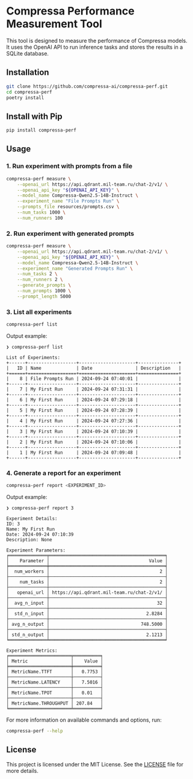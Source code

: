 # Compressa Performance Measurement Tool

This tool is designed to measure the performance of Compressa models.  
It uses the OpenAI API to run inference tasks and stores the results in a SQLite database.

## Installation

```bash
git clone https://github.com/compressa-ai/compressa-perf.git
cd compressa-perf
poetry install
```

## Install with Pip

```bash
pip install compressa-perf
```

## Usage

### 1. Run experiment with prompts from a file

```bash
compressa-perf measure \
    --openai_url https://api.qdrant.mil-team.ru/chat-2/v1/ \
    --openai_api_key "${OPENAI_API_KEY}" \
    --model_name Compressa-Qwen2.5-14B-Instruct \
    --experiment_name "File Prompts Run" \
    --prompts_file resources/prompts.csv \
    --num_tasks 1000 \
    --num_runners 100
```

### 2. Run experiment with generated prompts

```bash
compressa-perf measure \
    --openai_url https://api.qdrant.mil-team.ru/chat-2/v1/ \
    --openai_api_key "${OPENAI_API_KEY}" \
    --model_name Compressa-Qwen2.5-14B-Instruct \
    --experiment_name "Generated Prompts Run" \
    --num_tasks 2 \
    --num_runners 2 \
    --generate_prompts \
    --num_prompts 1000 \
    --prompt_length 5000
```

### 3. List all experiments

```bash
compressa-perf list
```

Output example:
```
❯ compressa-perf list

List of Experiments:
+------+------------------+---------------------+---------------+
|   ID | Name             | Date                | Description   |
+======+==================+=====================+===============+
|    8 | File Prompts Run | 2024-09-24 07:40:01 |               |
+------+------------------+---------------------+---------------+
|    7 | My First Run     | 2024-09-24 07:31:31 |               |
+------+------------------+---------------------+---------------+
|    6 | My First Run     | 2024-09-24 07:29:18 |               |
+------+------------------+---------------------+---------------+
|    5 | My First Run     | 2024-09-24 07:28:39 |               |
+------+------------------+---------------------+---------------+
|    4 | My First Run     | 2024-09-24 07:27:36 |               |
+------+------------------+---------------------+---------------+
|    3 | My First Run     | 2024-09-24 07:10:39 |               |
+------+------------------+---------------------+---------------+
|    2 | My First Run     | 2024-09-24 07:10:06 |               |
+------+------------------+---------------------+---------------+
|    1 | My First Run     | 2024-09-24 07:09:48 |               |
+------+------------------+---------------------+---------------+
```

### 4. Generate a report for an experiment

```bash
compressa-perf report <EXPERIMENT_ID>
```

Output example:

```
❯ compressa-perf report 3

Experiment Details:
ID: 3
Name: My First Run
Date: 2024-09-24 07:10:39
Description: None

Experiment Parameters:
╒══════════════╤═══════════════════════════════════════════╕
│    Parameter │                                     Value │
╞══════════════╪═══════════════════════════════════════════╡
│  num_workers │                                         2 │
├──────────────┼───────────────────────────────────────────┤
│    num_tasks │                                         2 │
├──────────────┼───────────────────────────────────────────┤
│   openai_url │ https://api.qdrant.mil-team.ru/chat-2/v1/ │
├──────────────┼───────────────────────────────────────────┤
│  avg_n_input │                                        32 │
├──────────────┼───────────────────────────────────────────┤
│  std_n_input │                                    2.8284 │
├──────────────┼───────────────────────────────────────────┤
│ avg_n_output │                                  748.5000 │
├──────────────┼───────────────────────────────────────────┤
│ std_n_output │                                    2.1213 │
╘══════════════╧═══════════════════════════════════════════╛

Experiment Metrics:
╒═══════════════════════╤══════════╕
│ Metric                │    Value │
╞═══════════════════════╪══════════╡
│ MetricName.TTFT       │   0.7753 │
├───────────────────────┼──────────┤
│ MetricName.LATENCY    │   7.5016 │
├───────────────────────┼──────────┤
│ MetricName.TPOT       │   0.01   │
├───────────────────────┼──────────┤
│ MetricName.THROUGHPUT │ 207.84   │
╘═══════════════════════╧══════════╛
```

For more information on available commands and options, run:

```bash
compressa-perf --help
```

## License

This project is licensed under the MIT License. See the [LICENSE](LICENSE) file for more details.
